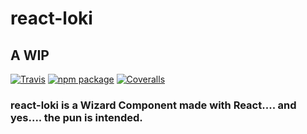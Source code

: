 [build-badge]: https://travis-ci.org/JoaoCnh/react-loki.svg?branch=master
[build]: https://travis-ci.org/JoaoCnh/react-loki
[npm-badge]: https://badge.fury.io/js/react-loki.svg
[npm]: https://www.npmjs.org/package/react-loki
[coveralls-badge]: https://coveralls.io/repos/github/JoaoCnh/react-loki/badge.svg?branch=master
[coveralls]: https://coveralls.io/github/user/repo

# react-loki

## A WIP

[![Travis][build-badge]][build]
[![npm package][npm-badge]][npm]
[![Coveralls][coveralls-badge]][coveralls]

### react-loki is a Wizard Component made with React.... and yes.... the pun is intended.